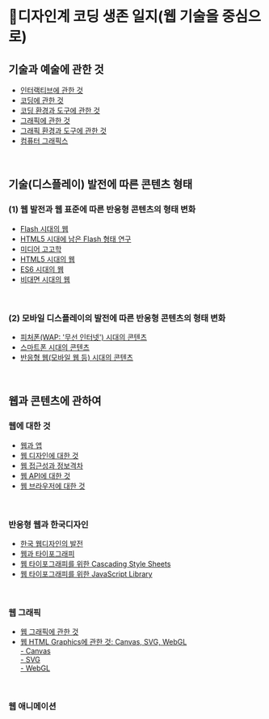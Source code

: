 <h1>&#128221;디자인계 코딩 생존 일지(웹 기술을 중심으로)</h1>
<h2>기술과 예술에 관한 것</h2>
<ul>
 <li><a href = "./script/interactive.md">인터랙티브에 관한 것</a></li>
 <li><a href = "./script/coding.md">코딩에 관한 것</a></li>
 <li><a href = "./script/env-and-tool-for-coding.md">코딩 환경과 도구에 관한 것</a></li>
 <li><a href = "./script/graphics.md">그래픽에 관한 것</a></dt>
 <li><a href = "./script/env-and-tool-for-graphics.md">그래픽 환경과 도구에 관한 것</a></li>
 <li><a href = "./script/computer-graphics.md">컴퓨터 그래픽스</a></li>
</ul> 
 <br>
 <h2>기술(디스플레이) 발전에 따른 콘텐츠 형태</h2>
 <h3>(1) 웹 발전과 웹 표준에 따른 반응형 콘텐츠의 형태 변화</h3>
 <ul>
 <li><a href = "./script/adobe-flash.md">Flash 시대의 웹</a></li>
 <li><a href = "./script/flashplayer-end-of-life.md">HTML5 시대에 남은 Flash 형태 연구</a></li>
 <li><a href = "./script/media-archaeology.md">미디어 고고학</a></li>
 <li><a href = "./script/html5.md">HTML5 시대의 웹</a></li>
 <li><a href = "./script/ ">ES6 시대의 웹</a></li>
 <li><a href = "./script/covid-and-web.md">비대면 시대의 웹</a></li>
 </ul>
 <br>
 <h3>(2) 모바일 디스플레이의 발전에 따른 반응형 콘텐츠의 형태 변화</h3>
 <ul>
 <li><a href = "./script/wap.md">피처폰(WAP: '무선 인터넷') 시대의 콘텐츠</a></li>
 <li><a href = "./script/smartphone.md">스마트폰 시대의 콘텐츠</a></li>
 <li><a href = "./script/responsive-web.md">반응형 웹(모바일 웹 등) 시대의 콘텐츠</a></li>
 </ul>
 <br>
 <h2>웹과 콘텐츠에 관하여</h2>
 <h3>웹에 대한 것</h3>
 <ul>
 <li><a href = "./script/web-vs-app.md">웹과 앱</a></li>
 <li><a href = "./script/web-des.md">웹 디자인에 대한 것</a></li>
 <li><a href = "./script/digital-divide.md">웹 접근성과 정보격차</a></li>
 <li><a href = "./script/web-api.md">웹 API에 대한 것</a></li>
 <li><a href = "./script/web-browser.md">웹 브라우저에 대한 것</a></li>
 </ul> 
 <br>
 <h3>반응형 웹과 한국디자인</h3>
 <ul>
 <li><a href = "./script/web-history.md">한국 웹디자인의 발전</a></li>
 <li><a href = "./script/typography-and-web.md">웹과 타이포그래피</a></li>
 <li><a href = "./script/typography-css.md">웹 타이포그래피를 위한 Cascading Style Sheets</a></li>
 <li><a href = "./script/typography-js-library.md">웹 타이포그래피를 위한 JavaScript Library</a></li>
 </ul>
 <br>
 <h3>웹 그래픽</h3>
 <ul>
 <li><a href = "./script/web-graphic.md">웹 그래픽에 관한 것</a></li>
 <li><a href = "./script/html-graphics.md">웹 HTML Graphics에 관한 것: Canvas, SVG, WebGL</a></li>
 <dt> <a href = "./script/html-graphics.md">- Canvas</a></dt>
 <dt> <a href = "./script/html-graphics.md">- SVG</a></dt>
 <dt> <a href = "./script/html-graphics.md">- WebGL</a></dt>
 </ul>
 <br>
 <h3>웹 애니메이션</h3>
